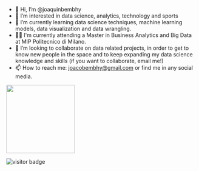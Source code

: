 - 👋 Hi, I’m @joaquinbembhy
- 👀 I’m interested in data science, analytics, technology and sports
- 🌱 I’m currently learning data science techniques, machine learning models, data visualization and data wrangling.
- 👨‍🎓 I'm currently attending a Master in Business Analytics and Big Data at MIP Politecnico di Milano.
- 💞️ I’m looking to collaborate on data related projects, in order to get to know new people in the space and to keep expanding my data science knowledge and skills (if you want to collaborate, email me!)
- 📫 How to reach me: joacobembhy@gmail.com or find me in any social media.

<img height="180em" src="https://github-readme-stats.vercel.app/api?username=joaquinbembhy&show_icons=true&hide_border=true&&count_private=true&include_all_commits=true" />

![visitor badge](https://visitor-badge.glitch.me/badge?page_id=joaquinbembhy.joaquinbembhy)
<!---
joaquinbembhy/joaquinbembhy is a ✨ special ✨ repository because its `README.md` (this file) appears on your GitHub profile.
You can click the Preview link to take a look at your changes.
--->
